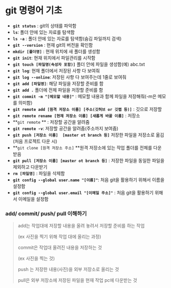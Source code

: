 # git 명령어 기초

- **`git status`** : git의 상태를 파악함
- **`ls`**: 폴더 안에 있는 자료를 탐색함
- **`ls -a`** : 폴더 안에 있는 자료를 탐색함(숨김 파일까지 검색)
- **`git --version`** : 현재 git의 버전을 확인함
- **`mkdir [폴더명]`** : 현재 위치에 새 폴더를 생성함
- **`git init`**: 현재 위치에서 파일관리를 시작함
- **`git touch [파일명(속성자 포함)]`** 폴더 안에 파일을 생성함(예) abc.txt
- **`git log`**: 현재 폴더에서 저장된 사항 다 보여줘
- **`git log --online`**: 저장된 사항 다 보여주는데 1줄로 보여줘
- **`git add [파일명]`**: 해당 파일을 저장할 준비를 함
- **`git add .`** 폴더에 전체 파일을 저장할 준비를 함
- **`git commit -m "[메모할 내용]"`** : 메모할 내용과 함께 파일을 저장해줘(-m은 메모를 의미함)  
- **`git remote add [원격 저장소 이름] [주소(깃허브 or 깃랩 등)]`** : 깃으로 저장할
- **`git remote rename [현재 저장소 이름] [새롭게 바꿀 이름]`** : 저장소
- **`git remote` ** : 저장할 공간을 알려줌
- **`git remote -v`**: 저장할 공간을 알려줌(주소까지 보여줌)
- **`git push [저장소 이름]  [master ot branch 등]`** 저장한 파일을 저장소로 옮김(처음 프로젝트 다운 시)
- **`git clone [원격 저장소 주소]` **원격 저장소에 있는 작업 폴더를 전체를 다운 받음
- **`git pull [저장소 이름] [master ot branch 등]`** : 저장한 파일을 동일한 파일을 제외하고 다운받기
- **`rm [파일명]`** : 파일을 삭제함 
- **`git config --global user.name "[이름]"`**: 처음 git을 활용하기 위해서 이름을 설정함
- **`git config --global user.email "[이메일 주소]"`** : 처음 git을 활용하기 위해서 이메일을 설정함




### add/ commit/ push/ pull 이해하기



> add는 작업대에 저장할 내용을 올려 놓려서 저장할 준비를 하는 작업
>
> (ex 사진을 찍기 위해 작업 대에 올리는 과정)
>
> commit은 작업대 올려진 내용을 저장하는 것 
>
> (ex 사진을 찍는 것)
>
> push 는 저장한 내용(사진)을 외부 저장소로 올리는 것
>
> pull은 외부 저장소에 저장된 파일을 현재 작업 pc에 다운받는 것

